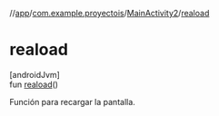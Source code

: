//[app](../../../index.md)/[com.example.proyectois](../index.md)/[MainActivity2](index.md)/[reaload](reaload.md)

# reaload

[androidJvm]\
fun [reaload](reaload.md)()

Función para recargar la pantalla.
